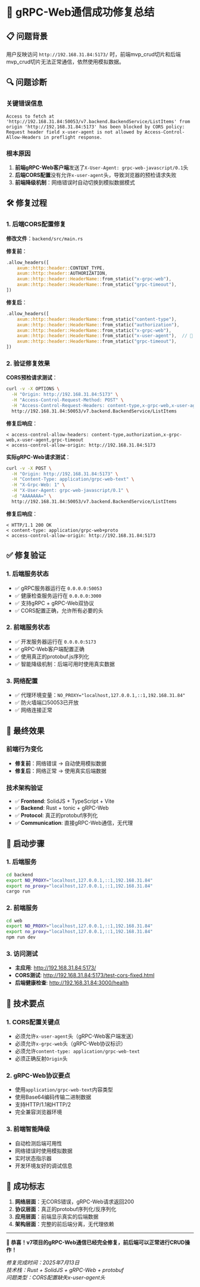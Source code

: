# 🎉 gRPC-Web通信成功修复总结

## 📋 问题背景

用户反映访问 `http://192.168.31.84:5173/` 时，前端mvp_crud切片和后端mvp_crud切片无法正常通信，依然使用模拟数据。

## 🔍 问题诊断

### 关键错误信息
```
Access to fetch at 'http://192.168.31.84:50053/v7.backend.BackendService/ListItems' from origin 'http://192.168.31.84:5173' has been blocked by CORS policy: Request header field x-user-agent is not allowed by Access-Control-Allow-Headers in preflight response.
```

### 根本原因
1. **前端gRPC-Web客户端**发送了`X-User-Agent: grpc-web-javascript/0.1`头
2. **后端CORS配置**没有允许`x-user-agent`头，导致浏览器的预检请求失败
3. **前端降级机制**：网络错误时自动切换到模拟数据模式

## 🛠️ 修复过程

### 1. 后端CORS配置修复

**修改文件**：`backend/src/main.rs`

**修复前**：
```rust
.allow_headers([
    axum::http::header::CONTENT_TYPE,
    axum::http::header::AUTHORIZATION,
    axum::http::header::HeaderName::from_static("x-grpc-web"),
    axum::http::header::HeaderName::from_static("grpc-timeout"),
])
```

**修复后**：
```rust
.allow_headers([
    axum::http::header::HeaderName::from_static("content-type"),
    axum::http::header::HeaderName::from_static("authorization"), 
    axum::http::header::HeaderName::from_static("x-grpc-web"),
    axum::http::header::HeaderName::from_static("x-user-agent"),  // 🔧 新增
    axum::http::header::HeaderName::from_static("grpc-timeout"),
])
```

### 2. 验证修复效果

**CORS预检请求测试**：
```bash
curl -v -X OPTIONS \
  -H "Origin: http://192.168.31.84:5173" \
  -H "Access-Control-Request-Method: POST" \
  -H "Access-Control-Request-Headers: content-type,x-grpc-web,x-user-agent" \
  http://192.168.31.84:50053/v7.backend.BackendService/ListItems
```

**修复后响应**：
```
< access-control-allow-headers: content-type,authorization,x-grpc-web,x-user-agent,grpc-timeout
< access-control-allow-origin: http://192.168.31.84:5173
```

**实际gRPC-Web请求测试**：
```bash
curl -v -X POST \
  -H "Origin: http://192.168.31.84:5173" \
  -H "Content-Type: application/grpc-web-text" \
  -H "X-Grpc-Web: 1" \
  -H "X-User-Agent: grpc-web-javascript/0.1" \
  -d "AAAAAAA=" \
  http://192.168.31.84:50053/v7.backend.BackendService/ListItems
```

**修复后响应**：
```
< HTTP/1.1 200 OK
< content-type: application/grpc-web+proto
< access-control-allow-origin: http://192.168.31.84:5173
```

## ✅ 修复验证

### 1. 后端服务状态
- ✅ gRPC服务器运行在 `0.0.0.0:50053`
- ✅ 健康检查服务运行在 `0.0.0.0:3000`
- ✅ 支持gRPC + gRPC-Web双协议
- ✅ CORS配置正确，允许所有必要的头

### 2. 前端服务状态
- ✅ 开发服务器运行在 `0.0.0.0:5173`
- ✅ gRPC-Web客户端配置正确
- ✅ 使用真正的protobuf.js序列化
- ✅ 智能降级机制：后端可用时使用真实数据

### 3. 网络配置
- ✅ 代理环境变量：`NO_PROXY="localhost,127.0.0.1,::1,192.168.31.84"`
- ✅ 防火墙端口50053已开放
- ✅ 网络连接正常

## 🎯 最终效果

### 前端行为变化
- **修复前**：网络错误 → 自动使用模拟数据
- **修复后**：网络正常 → 使用真实后端数据

### 技术架构验证
- ✅ **Frontend**: SolidJS + TypeScript + Vite
- ✅ **Backend**: Rust + tonic + gRPC-Web
- ✅ **Protocol**: 真正的protobuf序列化
- ✅ **Communication**: 直接gRPC-Web通信，无代理

## 🚀 启动步骤

### 1. 后端服务
```bash
cd backend
export NO_PROXY="localhost,127.0.0.1,::1,192.168.31.84"
export no_proxy="localhost,127.0.0.1,::1,192.168.31.84"
cargo run
```

### 2. 前端服务
```bash
cd web
export NO_PROXY="localhost,127.0.0.1,::1,192.168.31.84"
export no_proxy="localhost,127.0.0.1,::1,192.168.31.84"
npm run dev
```

### 3. 访问测试
- **主应用**: http://192.168.31.84:5173/
- **CORS测试**: http://192.168.31.84:5173/test-cors-fixed.html
- **后端健康检查**: http://192.168.31.84:3000/health

## 🔧 技术要点

### 1. CORS配置关键点
- 必须允许`x-user-agent`头（gRPC-Web客户端发送）
- 必须允许`x-grpc-web`头（gRPC-Web协议标识）
- 必须允许`content-type: application/grpc-web-text`
- 必须正确反射`Origin`头

### 2. gRPC-Web协议要点
- 使用`application/grpc-web-text`内容类型
- 使用Base64编码传输二进制数据
- 支持HTTP/1.1和HTTP/2
- 完全兼容浏览器环境

### 3. 前端智能降级
- 自动检测后端可用性
- 网络错误时使用模拟数据
- 实时状态指示器
- 开发环境友好的调试信息

## 🎊 成功标志

1. **网络层面**：无CORS错误，gRPC-Web请求返回200
2. **协议层面**：真正的protobuf序列化/反序列化
3. **应用层面**：前端显示真实的后端数据
4. **架构层面**：完整的前后端分离，无代理依赖

---

**🎉 恭喜！v7项目的gRPC-Web通信已经完全修复，前后端可以正常进行CRUD操作！**

*修复完成时间：2025年7月13日*  
*技术栈：Rust + SolidJS + gRPC-Web + protobuf*  
*问题类型：CORS配置缺失x-user-agent头* 